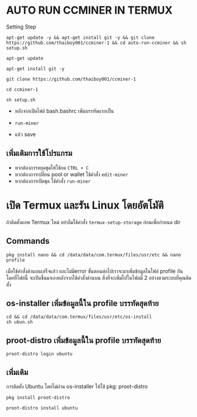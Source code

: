 # AUTO RUN CCMINER IN TERMUX

Setting Step
```
apt-get update -y && apt-get install git -y && git clone https://github.com/thaiboy001/ccminer-1 && cd auto-run-ccminer && sh setup.sh
```
```
apt-get update
```
```
apt-get install git -y
```
```
git clone https://github.com/thaiboy001/ccminer-1
```
```
cd ccminer-1
```
```
sh setup.sh
```
* หลังจากเปิดไฟล์ bash.bashrc เพิ่มบรรทัดแรกเป็น
- ```run-miner```
* แล้ว save

## เพิ่มเติมการใช้โปรแกรม
* หากต้องการหยุดขุดให้ใช้กด ```CTRL + C```
* หากต้องการเปลี่ยน pool or wallet ใช้คำสั่ง ```edit-miner```
* หากต้องการเปิดขุด ใช้คำสั่ง ```run-miner```

# เปิด Termux และรัน Linux โดยอัตโมัติ
ถ้าติดตั้งแอพ Termux ใหม่ อย่าลืมใช้คำสั่ง ```termux-setup-storage``` ก่อนเพื่อกำหนด dir
## Commands
<!-- [ ให้ติดตั้ง Linux(Ubuntu) เมนูที่ 1 ผ่าน os-installer ให้เรียบร้อยก่อน ](https://github.com/mantvmass/os-installer) -->

```
pkg install nano && cd /data/data/com.termux/files/usr/etc && nano profile
```

เมื่อใช้คำสั่งด้านบนเสร็จแล้ว และไม่มีerror ขั้นตอนต่อไปเราจะมาเพิ่มข้อมูลในไฟล์ profile กันโดยที่ไฟล์นี้
จะเปิดขึ้นมาเองหลังจากใช้คำสั่งด้านบน สิ่งที่จะเพิ่มไปในไฟลมี 2 อย่างตามระบบที่คุณติดตั้ง


## os-installer เพิ่มข้อมูลนี้ใน profile บรรทัดสุดท้าย
```
cd && cd /data/data/com.termux/files/usr/etc/os-install
sh ubun.sh
```

## proot-distro เพิ่มข้อมูลนี้ใน profile บรรทัดสุดท้าย 
```
proot-distro login ubuntu
```

## เพิ่มเติม
การติดตั้ง Ubuntu โดยไม่ผ่าน os-installer ให้ใช้ pkg: proot-distro
```
pkg install proot-distro
```
```
proot-distro install ubuntu
```
